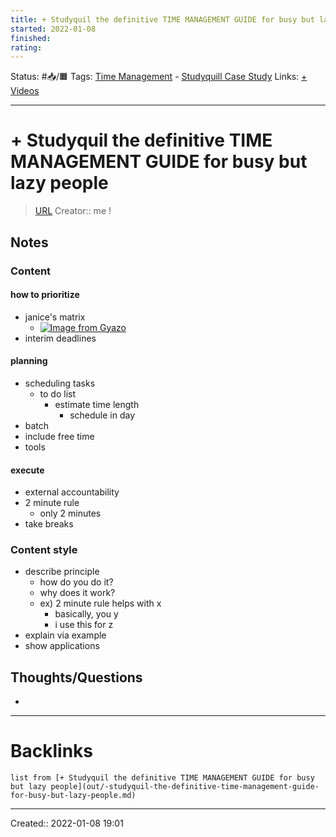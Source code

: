 ```yaml
---
title: + Studyquil the definitive TIME MANAGEMENT GUIDE for busy but lazy people
started: 2022-01-08 
finished:
rating:
---
```

Status: #📥/🟧 
Tags: [Time Management](out/time-management.md) - [Studyquill Case Study](out/studyquill-case-study.md)
Links: [+ Videos](out/-videos.md)
___
# + Studyquil the definitive TIME MANAGEMENT GUIDE for busy but lazy people
> [URL]()
Creator:: me !
## Notes
### Content
#### how to prioritize
- janice's matrix
	- [![Image from Gyazo](https://i.gyazo.com/062df13c2331501ecbb3a89a0d6c31d2.png)](https://gyazo.com/062df13c2331501ecbb3a89a0d6c31d2)
- interim deadlines
#### planning
- scheduling tasks
	- to do list
		- estimate time length
			- schedule in day
- batch
- include free time
- tools
#### execute
- external accountability
- 2 minute rule
	- only 2 minutes
- take breaks
### Content style
- describe principle
	- how do you do it?
	- why does it work?
	- ex) 2 minute rule helps with x
		- basically, you y
		- i use this for z
- explain via example
- show applications
## Thoughts/Questions
- 
___
# Backlinks
```dataview
list from [+ Studyquil the definitive TIME MANAGEMENT GUIDE for busy but lazy people](out/-studyquil-the-definitive-time-management-guide-for-busy-but-lazy-people.md)
```
___
Created:: 2022-01-08 19:01



